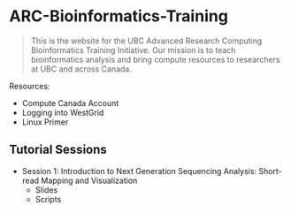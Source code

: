 # ARC-Bioinformatics-Training
> This is the website for the UBC Advanced Research Computing Bioinformatics Training Initiative.  Our mission is to teach bioinformatics analysis and bring compute resources to researchers at UBC and across Canada.


Resources:
+ Compute Canada Account
+ Logging into WestGrid
+ Linux Primer


## Tutorial Sessions
+ Session 1: Introduction to Next Generation Sequencing Analysis: Short-read Mapping and Visualization
  + Slides
  + Scripts






